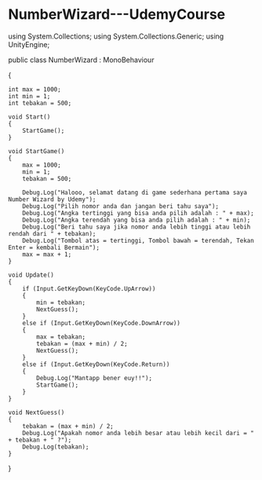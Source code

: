 # NumberWizard---UdemyCourse

using System.Collections;
using System.Collections.Generic;
using UnityEngine;

public class NumberWizard : MonoBehaviour

{

    int max = 1000;
    int min = 1;
    int tebakan = 500;

    void Start()
    {
        StartGame();
    }

    void StartGame()
    {
        max = 1000;
        min = 1;
        tebakan = 500;

        Debug.Log("Halooo, selamat datang di game sederhana pertama saya Number Wizard by Udemy");
        Debug.Log("Pilih nomor anda dan jangan beri tahu saya");
        Debug.Log("Angka tertinggi yang bisa anda pilih adalah : " + max);
        Debug.Log("Angka terendah yang bisa anda pilih adalah : " + min);
        Debug.Log("Beri tahu saya jika nomor anda lebih tinggi atau lebih rendah dari " + tebakan);
        Debug.Log("Tombol atas = tertinggi, Tombol bawah = terendah, Tekan Enter = kembali Bermain");
        max = max + 1;
    }

    void Update()
    {
        if (Input.GetKeyDown(KeyCode.UpArrow))
        {
            min = tebakan;
            NextGuess();
        }
        else if (Input.GetKeyDown(KeyCode.DownArrow))
        {
            max = tebakan;
            tebakan = (max + min) / 2;
            NextGuess();
        }
        else if (Input.GetKeyDown(KeyCode.Return))
        {
            Debug.Log("Mantapp bener euy!!");
            StartGame();
        }
    }

    void NextGuess()
    {
        tebakan = (max + min) / 2;
        Debug.Log("Apakah nomor anda lebih besar atau lebih kecil dari = " + tebakan + " ?");
        Debug.Log(tebakan);
    }

}
